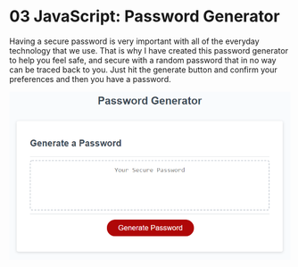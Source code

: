 # 03 JavaScript: Password Generator

Having a secure password is very important with all of the everyday technology that we use. That is why I have created this password generator to help you feel safe,
and secure with a random password that in no way can be traced back to you. Just hit the generate button and confirm your preferences and then you have a password.

![Alt text](Assets/03-javascript-homework-demo.png "Screenshot")
